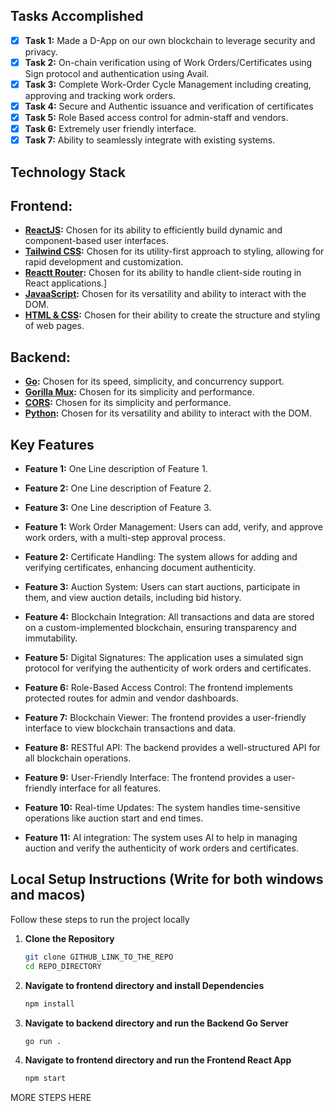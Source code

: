 ## Tasks Accomplished

- [x] **Task 1:** Made a D-App on our own blockchain to leverage security and privacy.
- [x] **Task 2:** On-chain verification using of Work Orders/Certificates using Sign protocol and authentication using Avail.
- [x] **Task 3:** Complete Work-Order Cycle Management including creating, approving and tracking work orders.
- [x] **Task 4:** Secure and Authentic issuance and verification of certificates
- [x] **Task 5:** Role Based access control for admin-staff and vendors.
- [x] **Task 6:** Extremely user friendly interface.
- [x] **Task 7:** Ability to seamlessly integrate with existing systems.

## Technology Stack

## Frontend:

- **[ReactJS](https://reactjs.org/):** Chosen for its ability to efficiently build dynamic and component-based user interfaces.
- **[Tailwind CSS](https://tailwindcss.com/):** Chosen for its utility-first approach to styling, allowing for rapid development and customization.
- **[Reactt Router](https://reactrouter.com/):** Chosen for its ability to handle client-side routing in React applications.]
- **[JavaaScript](https://developer.mozilla.org/en-US/docs/Web/JavaScript):** Chosen for its versatility and ability to interact with the DOM.
- **[HTML & CSS](https://developer.mozilla.org/en-US/docs/Web/HTML):** Chosen for their ability to create the structure and styling of web pages.

## Backend:
- **[Go](https://go.dev/):** Chosen for its speed, simplicity, and concurrency support.
- **[Gorilla Mux](https://github.com/gorilla/mux):** Chosen for its simplicity and performance.
- **[CORS](https://github.com/rs/cors):** Chosen for its simplicity and performance.
- **[Python](https://www.python.org/):** Chosen for its versatility and ability to interact with the DOM.

## Key Features

- **Feature 1:** One Line description of Feature 1.
- **Feature 2:** One Line description of Feature 2.
- **Feature 3:** One Line description of Feature 3.

- **Feature 1:** Work Order Management: Users can add, verify, and approve work orders, with a multi-step approval process.
- **Feature 2:** Certificate Handling: The system allows for adding and verifying certificates, enhancing document authenticity.
- **Feature 3:** Auction System: Users can start auctions, participate in them, and view auction details, including bid history.
- **Feature 4:** Blockchain Integration: All transactions and data are stored on a custom-implemented blockchain, ensuring transparency and immutability.
- **Feature 5:** Digital Signatures: The application uses a simulated sign protocol for verifying the authenticity of work orders and certificates.
- **Feature 6:** Role-Based Access Control: The frontend implements protected routes for admin and vendor dashboards.
- **Feature 7:** Blockchain Viewer: The frontend provides a user-friendly interface to view blockchain transactions and data.
- **Feature 8:** RESTful API: The backend provides a well-structured API for all blockchain operations.
- **Feature 9:** User-Friendly Interface: The frontend provides a user-friendly interface for all features.
- **Feature 10:** Real-time Updates: The system handles time-sensitive operations like auction start and end times.
- **Feature 11:** AI integration: The system uses AI to help in managing auction and verify the authenticity of work orders and certificates.

## Local Setup Instructions (Write for both windows and macos)

Follow these steps to run the project locally

1. **Clone the Repository**
   ```bash
   git clone GITHUB_LINK_TO_THE_REPO
   cd REPO_DIRECTORY
   ```

2. **Navigate to frontend directory and install Dependencies**
   ```bash
   npm install
   ```
3. **Navigate to backend directory and run the Backend Go Server**
   ```bash
   go run .
   ```
4. **Navigate to frontend directory and run the Frontend React App**
   ```bash
   npm start
   ```


MORE STEPS HERE
